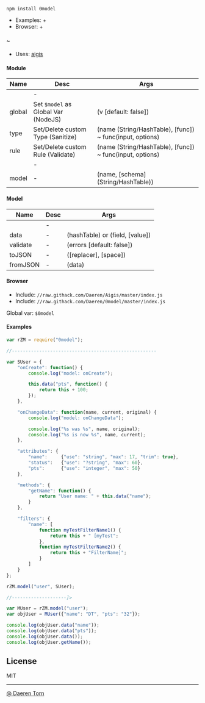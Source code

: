 `npm install 0model`

* Examples: +
* Browser: +

#### ~

* Uses: [aigis][2]


#### Module

| Name        | Desc        | Args			|
|-------------|-------------|-------------|
|             | -           ||
| global      | Set `$model` as Global Var (NodeJS)  				| (v [default: false]) 				|
| type        | Set/Delete custom Type (Sanitize) 					| (name (String/HashTable), [func]) ~ func(input, options) |
| rule        | Set/Delete custom Rule (Validate) 					| (name (String/HashTable), [func]) ~ func(input, options) |
|             | -           ||			
| model    	  | -								   					| (name, [schema] (String/HashTable)) 		|


#### Model

| Name        | Desc        | Args			|
|-------------|-------------|-------------|
|             | -           ||
| data        | -  										| (hashTable) or (field, [value]) |
| validate    | - 										| (errors [default: false]) |
| toJSON      | -  										| ([replacer], [space]) |
| fromJSON    | -  										| (data) |
							
							
#### Browser

* Include: `//raw.githack.com/Daeren/Aigis/master/index.js`
* Include: `//raw.githack.com/Daeren/0model/master/index.js`

Global var: `$0model`


#### Examples

```js
var rZM = require("0model");

//-----------------------------------------------------

var SUser = {
    "onCreate": function() {
        console.log("model: onCreate");

        this.data("pts", function() {
            return this + 100;
        });
    },

    "onChangeData": function(name, current, original) {
        console.log("model: onChangeData");

        console.log("%s was %s", name, original);
        console.log("%s is now %s", name, current);
    },

    "attributes": {
        "name":     {"use": "string", "max": 17, "trim": true},
        "status":   {"use": "?string", "max": 60},
        "pts":      {"use": "integer", "max": 50}
    },

    "methods": {
        "getName": function() {
            return "User name: " + this.data("name");
        }
    },

    "filters": {
        "name": [
            function myTestFilterName1() {
                return this + " [myTest";
            },
            function myTestFilterName2() {
                return this + "FilterName]";
            }
        ]
    }
};

rZM.model("user", SUser);

//--------------------]>

var MUser = rZM.model("user");
var objUser = MUser({"name": "DT", "pts": "32"});

console.log(objUser.data("name"));
console.log(objUser.data("pts"));
console.log(objUser.data());
console.log(objUser.getName());
```


## License

MIT

----------------------------------
[@ Daeren Torn][1]


[1]: http://666.io
[2]: https://www.npmjs.com/package/aigis